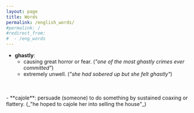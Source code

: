 ```yaml
---
layout: page
title: Words
permalink: /english_words/
#permalink: /
#redirect_from:
#  - /eng_words
---
```


- **ghastly**: 
	- causing great horror or fear. (_"one of the most ghastly crimes ever committed"_)
	- extremely unwell. (_"she had sobered up but she felt ghastly"_)
<br/>
<br />
- **cajole**: persuade (someone) to do something by sustained coaxing or flattery. (_"he hoped to cajole her into selling the house"_)
